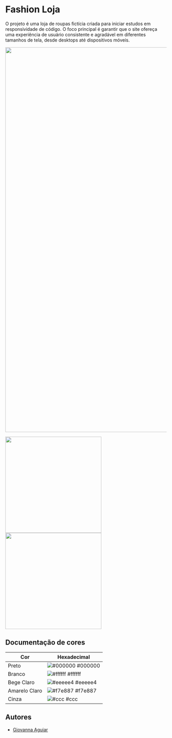 # Fashion Loja

O projeto é uma loja de roupas fictícia criada para iniciar estudos em responsividade de código. O foco principal é garantir que o site ofereça uma experiência de usuário consistente e agradável em diferentes tamanhos de tela, desde desktops até dispositivos móveis.

<img width = "1200px" src="https://i.ibb.co/Tk3LDxB/1.png"> 

<img width = "300px" src="https://i.ibb.co/QpTcRPD/3.png">  <img width = "300px" src="https://i.ibb.co/wRdXzgs/2.png"> 

## Documentação de cores

| Cor               | Hexadecimal                                                |
| ----------------- | ---------------------------------------------------------------- |
| Preto      | ![#000000](https://via.placeholder.com/10/0a192f?text=+) #000000 |
| Branco       | ![#ffffff](https://via.placeholder.com/10/f8f8f8?text=+) #ffffff |
| Bege Claro       | ![#eeeee4](https://via.placeholder.com/10/00b48a?text=+) #eeeee4 |
| Amarelo Claro      | ![#f7e887](https://via.placeholder.com/10/00b48a?text=+) #f7e887 |
| Cinza       | ![#ccc](https://via.placeholder.com/10/00b48a?text=+) #ccc |


## Autores

- [Giovanna Aguiar](https://www.github.com/gio-aguiar)
